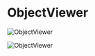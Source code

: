 ObjectViewer
============

![ObjectViewer](http://image.noelshack.com/fichiers/2013/47/1385230953-objectviewer.png "ObjectViewer")

![ObjectViewer](http://image.noelshack.com/fichiers/2013/47/1385230953-objctviewer-wireframe.png "ObjectViewer")
